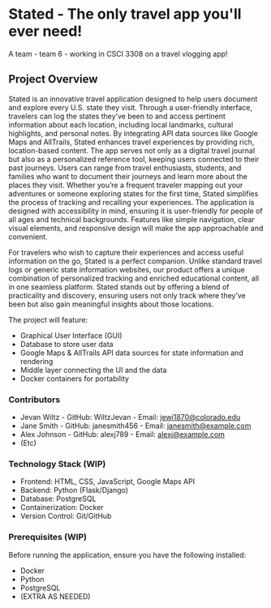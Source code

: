 # Stated - The only travel app you'll ever need!
A team - team 6 - working in CSCI 3308 on a travel vlogging app!

## Project Overview
Stated is an innovative travel application designed to help users document and explore every U.S. state they visit. Through a user-friendly interface, travelers can log the states they’ve been to and access pertinent information about each location, including local landmarks, cultural highlights, and personal notes. By integrating API data sources like Google Maps and AllTrails, Stated enhances travel experiences by providing rich, location-based content. The app serves not only as a digital travel journal but also as a personalized reference tool, keeping users connected to their past journeys. Users can range from travel enthusiasts, students, and families who want to document their journeys and learn more about the places they visit. Whether you’re a frequent traveler mapping out your adventures or someone exploring states for the first time, Stated simplifies the process of tracking and recalling your experiences. The application is designed with accessibility in mind, ensuring it is user-friendly for people of all ages and technical backgrounds. Features like simple navigation, clear visual elements, and responsive design will make the app approachable and convenient.

For travelers who wish to capture their experiences and access useful information on the go, Stated is a perfect companion. Unlike standard travel logs or generic state information websites, our product offers a unique combination of personalized tracking and enriched educational content, all in one seamless platform. Stated stands out by offering a blend of practicality and discovery, ensuring users not only track where they’ve been but also gain meaningful insights about those locations.

The project will feature:
  - Graphical User Interface (GUI)
  - Database to store user data
  - Google Maps & AllTrails API data sources for state information and rendering
  - Middle layer connecting the UI and the data
  - Docker containers for portability


### Contributors

- Jevan Wiltz - GitHub: WiltzJevan - Email: jewi1870@colorado.edu
- Jane Smith - GitHub: janesmith456 - Email: janesmith@example.com
- Alex Johnson - GitHub: alexj789 - Email: alexj@example.com
- (Etc)

### Technology Stack (WIP)

  - Frontend: HTML, CSS, JavaScript, Google Maps API
  - Backend: Python (Flask/Django)
  - Database: PostgreSQL
  - Containerization: Docker
  - Version Control: Git/GitHub

### Prerequisites (WIP)

Before running the application, ensure you have the following installed:
  - Docker
  - Python
  - PostgreSQL
  - (EXTRA AS NEEDED)
